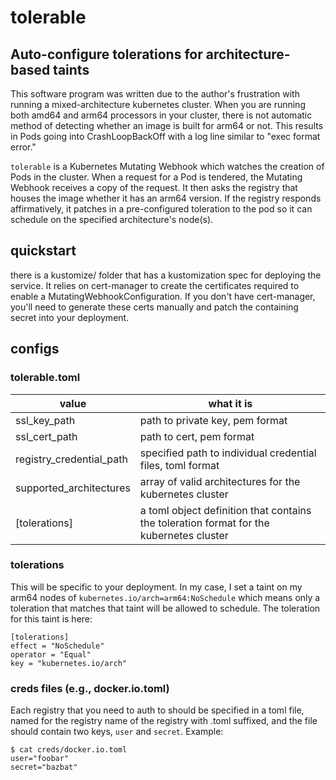 # tolerable
## Auto-configure tolerations for architecture-based taints
This software program was written due to the author's frustration with running a mixed-architecture kubernetes cluster.  When you are running both amd64 and arm64 processors in your cluster, there is not automatic method of detecting whether an image is built for arm64 or not.  This results in Pods going into CrashLoopBackOff with a log line similar to "exec format error."

`tolerable` is a Kubernetes Mutating Webhook which watches the creation of Pods in the cluster.  When a request for a Pod is tendered, the Mutating Webhook receives a copy of the request.  It then asks the registry that houses the image whether it has an arm64 version.  If the registry responds affirmatively, it patches in a pre-configured toleration to the pod so it can schedule on the specified architecture's node(s).

## quickstart
there is a kustomize/ folder that has a kustomization spec for deploying the service.  It relies on cert-manager to create the certificates required to enable a MutatingWebhookConfiguration.  If you don't have cert-manager, you'll need to generate these certs manually and patch the containing secret into your deployment.

## configs

### tolerable.toml
| value | what it is |
| ----- | ---------- |
| ssl_key_path | path to private key, pem format |
| ssl_cert_path | path to cert, pem format |
| registry_credential_path | specified path to individual credential files, toml format |
| supported_architectures | array of valid architectures for the kubernetes cluster |
| [tolerations] | a toml object definition that contains the toleration format for the kubernetes cluster |

### tolerations
This will be specific to your deployment.  In my case, I set a taint on my arm64 nodes of `kubernetes.io/arch=arm64:NoSchedule` which means only a toleration that matches that taint will be allowed to schedule.  The toleration for this taint is here:
```
[tolerations]
effect = "NoSchedule"
operator = "Equal"
key = "kubernetes.io/arch"
```

### creds files (e.g., docker.io.toml)
Each registry that you need to auth to should be specified in a toml file, named for the registry name of the registry with .toml suffixed, and the file should contain two keys, `user` and `secret`.
Example:
```
$ cat creds/docker.io.toml
user="foobar"
secret="bazbat"
```



